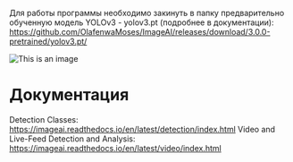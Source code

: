 Для работы программы необходимо закинуть в папку предварительно обученную модель YOLOv3 - yolov3.pt (подробнее в документации): https://github.com/OlafenwaMoses/ImageAI/releases/download/3.0.0-pretrained/yolov3.pt/

![This is an image](https://i.imgur.com/Kzuw3fV.jpeg)

# Документация 
Detection Classes: https://imageai.readthedocs.io/en/latest/detection/index.html
Video and Live-Feed Detection and Analysis: https://imageai.readthedocs.io/en/latest/video/index.html
